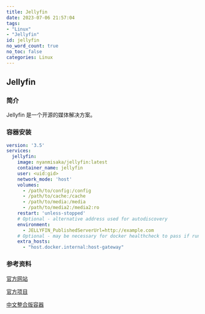 ```yaml
---
title: Jellyfin
date: 2023-07-06 21:57:04
tags:
- "Linux"
- "Jellyfin"
id: jellyfin
no_word_count: true
no_toc: false
categories: Linux
---
```


## Jellyfin

### 简介

Jellyfin 是一个开源的媒体解决方案。

### 容器安装

```yaml
version: '3.5'
services:
  jellyfin:
    image: nyanmisaka/jellyfin:latest
    container_name: jellyfin
    user: <uid:gid>
    network_mode: 'host'
    volumes:
      - /path/to/config:/config
      - /path/to/cache:/cache
      - /path/to/media:/media
      - /path/to/media2:/media2:ro
    restart: 'unless-stopped'
    # Optional - alternative address used for autodiscovery
    environment:
      - JELLYFIN_PublishedServerUrl=http://example.com
    # Optional - may be necessary for docker healthcheck to pass if running in host network mode
    extra_hosts:
      - "host.docker.internal:host-gateway"
```

### 参考资料

[官方网站](https://jellyfin.org/)

[官方项目](https://github.com/jellyfin/jellyfin)

[中文整合版容器](https://hub.docker.com/r/nyanmisaka/jellyfin)
